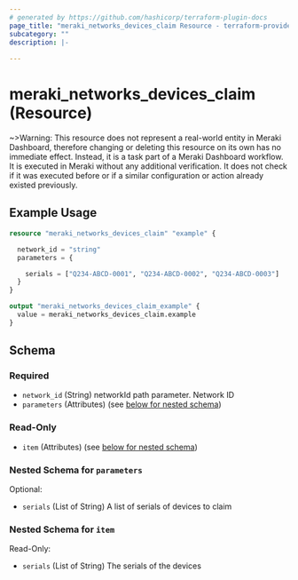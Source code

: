 ```yaml
---
# generated by https://github.com/hashicorp/terraform-plugin-docs
page_title: "meraki_networks_devices_claim Resource - terraform-provider-meraki"
subcategory: ""
description: |-
  
---
```


# meraki_networks_devices_claim (Resource)



~>Warning: This resource does not represent a real-world entity in Meraki Dashboard, therefore changing or deleting this resource on its own has no immediate effect. Instead, it is a task part of a Meraki Dashboard workflow. It is executed in Meraki without any additional verification. It does not check if it was executed before or if a similar configuration or action 
already existed previously.

## Example Usage

```terraform
resource "meraki_networks_devices_claim" "example" {

  network_id = "string"
  parameters = {

    serials = ["Q234-ABCD-0001", "Q234-ABCD-0002", "Q234-ABCD-0003"]
  }
}

output "meraki_networks_devices_claim_example" {
  value = meraki_networks_devices_claim.example
}
```

<!-- schema generated by tfplugindocs -->
## Schema

### Required

- `network_id` (String) networkId path parameter. Network ID
- `parameters` (Attributes) (see [below for nested schema](#nestedatt--parameters))

### Read-Only

- `item` (Attributes) (see [below for nested schema](#nestedatt--item))

<a id="nestedatt--parameters"></a>
### Nested Schema for `parameters`

Optional:

- `serials` (List of String) A list of serials of devices to claim


<a id="nestedatt--item"></a>
### Nested Schema for `item`

Read-Only:

- `serials` (List of String) The serials of the devices
